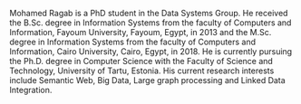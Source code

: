 Mohamed Ragab is a PhD student in the Data Systems Group. He received the B.Sc. degree in Information Systems from the faculty of Computers and Information, Fayoum University, Fayoum, Egypt, in 2013 and the M.Sc. degree in Information Systems from the faculty of Computers and Information, Cairo University, Cairo, Egypt, in 2018. He is currently pursuing the Ph.D. degree in Computer Science with the Faculty of Science and Technology, University of Tartu,  Estonia. His current research interests include Semantic Web, Big Data, Large graph processing and Linked Data Integration.
